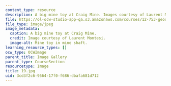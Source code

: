 ```yaml
---
content_type: resource
description: A big mine toy at Craig Mine. Images courtesy of Laurent Montesi.
file: https://ol-ocw-studio-app-qa.s3.amazonaws.com/courses/12-753-geodynamics-seminar-spring-2005/3cd3f2c6956417f0f686dbafa681d712_19.jpg
file_type: image/jpeg
image_metadata:
  caption: A big mine toy at Craig Mine.
  credit: Image courtesy of Laurent Montesi.
  image-alt: Mine toy in mine shaft.
learning_resource_types: []
ocw_type: OCWImage
parent_title: Image Gallery
parent_type: CourseSection
resourcetype: Image
title: 19.jpg
uid: 3cd3f2c6-9564-17f0-f686-dbafa681d712
---
```

